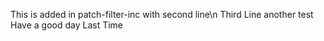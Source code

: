 This is added in patch-filter-inc
with second line\n Third Line 
another test
Have a good day 
Last Time

